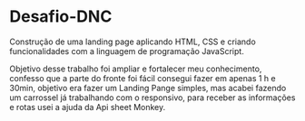 # Desafio-DNC

Construção de uma landing page aplicando HTML, CSS e criando funcionalidades com a linguagem de programação JavaScript.

Objetivo desse trabalho foi ampliar e fortalecer meu conhecimento, confesso que a parte do fronte foi fácil consegui fazer em apenas 1 h e 30min, objetivo era fazer um Landing Pange simples, mas acabei fazendo um carrossel já trabalhando com o responsivo, para receber as informações e rotas usei a ajuda da Api sheet Monkey.
